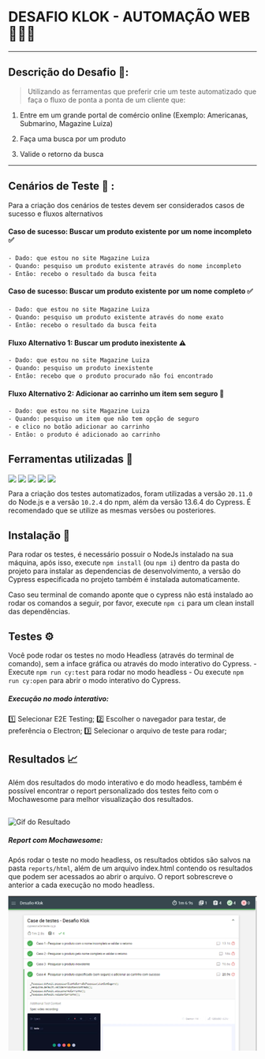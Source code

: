 # DESAFIO KLOK - AUTOMAÇÃO WEB 👨🏽‍💻
------------------
## Descrição do Desafio 📖:  
> Utilizando as ferramentas que preferir crie um teste automatizado que faça o fluxo de ponta a ponta de um cliente que:

1. Entre em um grande portal de comércio online (Exemplo: Americanas, Submarino, Magazine Luiza)

2. Faça uma busca por um produto
3. Valide o retorno da busca


---

## Cenários de Teste 💼 :
Para a criação dos cenários de testes devem ser considerados casos de sucesso e fluxos alternativos
#### Caso de sucesso: Buscar um produto existente por um nome incompleto ✅
    - Dado: que estou no site Magazine Luiza
    - Quando: pesquiso um produto existente através do nome incompleto
    - Então: recebo o resultado da busca feita

#### Caso de sucesso: Buscar um produto existente por um nome completo ✅
    - Dado: que estou no site Magazine Luiza
    - Quando: pesquiso um produto existente através do nome exato
    - Então: recebo o resultado da busca feita

#### Fluxo Alternativo 1: Buscar um produto inexistente ⚠️
    - Dado: que estou no site Magazine Luiza
    - Quando: pesquiso um produto inexistente
    - Então: recebo que o produto procurado não foi encontrado

#### Fluxo Alternativo 2: Adicionar ao carrinho um item sem seguro 🛒
    - Dado: que estou no site Magazine Luiza
    - Quando: pesquiso um item que não tem opção de seguro
    - e clico no botão adicionar ao carrinho
    - Então: o produto é adicionado ao carrinho


## Ferramentas utilizadas 🔧  

<div style="display: inline_block">
  <img align="center" height="30" widith="40" src="https://img.shields.io/badge/-cypress-%23E5E5E5?style=for-the-badge&logo=cypress&logoColor=058a5e" />
    <img align="center" height="30" widith="40" src="https://img.shields.io/badge/node.js-6DA55F?style=for-the-badge&logo=node.js&logoColor=white" />
    <img align="center" height="30" widith="40" src="https://img.shields.io/badge/NPM-%23000000.svg?style=for-the-badge&logo=npm&logoColor=white" />
  <img align="center" height="30" widith="40" src="https://img.shields.io/badge/javascript-%23323330.svg?style=for-the-badge&logo=javascript&logoColor=%23F7DF1E" />
  <img align="center" height="30" widith="40" src="https://camo.githubusercontent.com/bd3f4c518874c979bd4c149990871bdd7d2d6783b13cea27c9e0e40164c4fe54/68747470733a2f2f696d672e736869656c64732e696f2f62616467652f2d6d6f6368617765736f6d652d2532333844363734383f7374796c653d666f722d7468652d6261646765266c6f676f3d6d6f636861266c6f676f436f6c6f723d7768697465" />
</div>


 Para a criação dos testes automatizados, foram utilizadas a versão `20.11.0` do Node.js e a versão `10.2.4` do npm, além da versão 13.6.4 do Cypress. É recomendado que se utilize as mesmas versões ou posteriores.

## Instalação 🔧

Para rodar os testes, é necessário possuir o NodeJs instalado na sua máquina, após isso, execute `npm install` (ou `npm i`) dentro da pasta do projeto para instalar as dependencias de desenvolvimento, a versão do Cypress especificada no projeto também é instalada automaticamente.

Caso seu terminal de comando aponte que o cypress não está instalado ao rodar os comandos a seguir, por favor, execute `npm ci` para um clean install das dependências.

## Testes ⚙️

Você pode rodar os testes  no modo Headless (através do terminal de comando), sem a inface gráfica ou através do modo interativo do Cypress.
    - Execute `npm run cy:test` para rodar no modo headless 
    - Ou execute `npm run cy:open` para abrir o modo interativo do Cypress.

##### Execução no modo interativo:

1️⃣ Selecionar E2E Testing;
2️⃣ Escolher o navegador para testar, de preferência o Electron;
3️⃣ Selecionar o arquivo de teste para rodar;


## Resultados 📈
Além dos resultados do modo interativo e do modo headless, também é possível encontrar o report personalizado dos testes feito com o Mochawesome para melhor visualização dos resultados.

## 
<img  alt="Gif do Resultado" width="700" src="https://github.com/gustavopaixa1/Desafio-Klok/blob/main/resultado.gif?raw=true">


##### Report com Mochawesome:
Após rodar o teste no modo headless, os resultados obtidos são salvos na pasta `reports/html`, além de um arquivo index.html contendo os resultados que podem ser acessados ao abrir o arquivo. O report sobrescreve o anterior a cada execução no modo headless.

<img src="resultado.png" alt="Texto Alternativo" width="700">


    